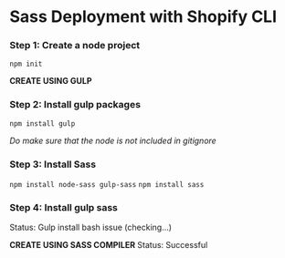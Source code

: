 # Sass Deployment with Shopify CLI

### Step 1: Create a node project

`npm init`

**CREATE USING GULP**

### Step 2: Install gulp packages

`npm install gulp`

_Do make sure that the node is not included in gitignore_

### Step 3: Install Sass

`npm install node-sass gulp-sass`
`npm install sass`

### Step 4: Install gulp sass

Status: Gulp install bash issue (checking...)

**CREATE USING SASS COMPILER**
Status: Successful
